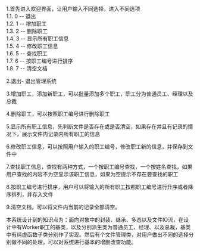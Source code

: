 1.首先进入欢迎界面，让用户输入不同选择，进入不同选项  
  1.1.	 0 -- 退出   
  1.2.	 1 -- 增加职工  
  1.3.	 2 -- 删除职工  
  1.4.	 3 -- 显示所有职工信息  
  1.5.	 4 -- 修改职工信息  
  1.6.	 5 -- 查找职工  
  1.7.	 6 -- 按职工编号进行排序  
  1.8.	 7 -- 清空文档  

2.退出- 退出管理系统

3.增加职工，添加新职工，可以批量添加多个职工，职工分为普通员工、经理以及总裁

4.删除职工，可以按照职工编号进行删除职工

5.显示所有职工信息，先判断文件是否存在或是否清空，如果存在并且有记录的情况下，展示文件内记录内所有职工的信息

6.修改职工信息，可以按照用户输入的职工编号，修改职工新的信息，并保存到文件中

7.查找职工信息，查找有两种方式，一个按职工编号查找，一个按姓名查找，如果用户查找的内容不为空显示该职工信息，如果为空提示不存在要查找的职工

8.按职工编号进行排序，用户可以将输入的所有职工按照职工编号进行升序或者降序排列，并存入文件

9.清空文档，可以将文件内当前的记录全部清空。


本系统设计到的知识点为：面向对象中的封装、继承、多态以及文件IO流，在设计中有Worker职工的基类，以及分别派生类为普通员工、经理、以及总裁，基类中有纯虚函数子类分别作了实现。然后有个文件管理类，对用户做出不同的选择分别做不同的处理。可以对系统进行基本的增删改查功能。
